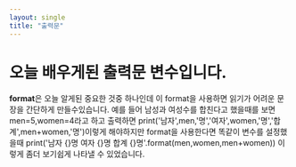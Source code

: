```yaml
---
layout: single
title: "출력문"
---
```

# 오늘 배우게된 출력문 변수입니다.

**format**은 오늘 알게된 중요한 것중 하나인데 이 format을 사용하면 읽기가 어려운 문장을 간단하게 만들수있습니다.
예를 들어 남성과 여성수를 합친다고 했을때를 보면 men=5,women=4라고 하고 출력하면 print('남자',men,'명','여자',women,'명','합계',men+women,'명')이렇게 해야하지만
format을 사용한다면 똑같이 변수를 설정했을때 print('남자 {}명 여자 {}명 합계 {}명'.format(men,women,men+women)) 이렇게 좀더 보기쉽게 나타낼 수 있었습니다.

